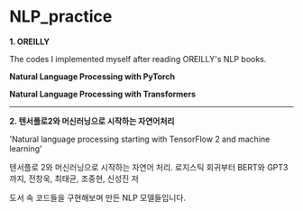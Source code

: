 # NLP_practice

**1. OREILLY**

The codes I implemented myself after reading OREILLY's NLP books.


**Natural Language Processing with PyTorch**

**Natural Language Processing with Transformers**


---

**2. 텐서플로2와 머신러닝으로 시작하는 자연어처리**

'Natural language processing starting with TensorFlow 2 and machine learning'

텐서플로 2와 머신러닝으로 시작하는 자연어 처리. 로지스틱 회귀부터 BERT와 GPT3까지, 전창욱, 최태균, 조중현, 신성진 저

도서 속 코드들을 구현해보며 만든 NLP 모델들입니다.
